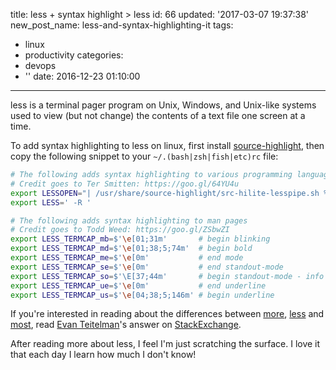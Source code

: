 title: less + syntax highlight > less
id: 66
updated: '2017-03-07 19:37:38'
new_post_name: less-and-syntax-highlighting-it
tags:
  - linux
  - productivity
categories:
  - devops
  - ''
date: 2016-12-23 01:10:00
---


less is a terminal pager program on Unix, Windows, and Unix-like systems used to view (but not change) the contents of a text file one screen at a time.

To add syntax highlighting to less on linux, first install [source-highlight](https://www.gnu.org/software/src-highlite/), then copy the following snippet to your `~/.(bash|zsh|fish|etc)rc` file:

```bash
# The following adds syntax highlighting to various programming languages
# Credit goes to Ter Smitten: https://goo.gl/64YU4u
export LESSOPEN="| /usr/share/source-highlight/src-hilite-lesspipe.sh %s"
export LESS=' -R '

# The following adds syntax highlighting to man pages
# Credit goes to Todd Weed: https://goo.gl/ZSbwZI
export LESS_TERMCAP_mb=$'\e[01;31m'       # begin blinking
export LESS_TERMCAP_md=$'\e[01;38;5;74m'  # begin bold
export LESS_TERMCAP_me=$'\e[0m'           # end mode
export LESS_TERMCAP_se=$'\e[0m'           # end standout-mode
export LESS_TERMCAP_so=$'\E[37;44m'       # begin standout-mode - info box
export LESS_TERMCAP_ue=$'\e[0m'           # end underline
export LESS_TERMCAP_us=$'\e[04;38;5;146m' # begin underline
```

If you're interested in reading about the differences between [more](https://en.wikipedia.org/wiki/More_(command)), [less](https://en.wikipedia.org/wiki/Less_(Unix)) and [most](https://en.wikipedia.org/wiki/Most_(Unix)), read [Evan Teitelman](https://unix.stackexchange.com/users/26112/evan-teitelman)'s answer on [StackExchange](http://unix.stackexchange.com/a/81131).

After reading more about less, I feel I'm just scratching the surface.
I love it that each day I learn how much I don't know!

